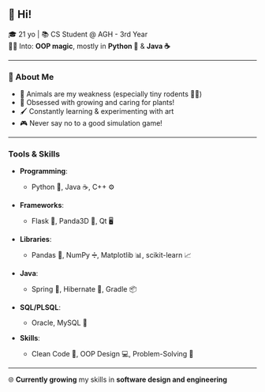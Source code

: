 ## 👋 Hi!

🎓 21 yo | 📚 CS Student @ AGH - 3rd Year  
👩‍💻 Into: **OOP magic**, mostly in **Python 🐍** & **Java ☕**

---

### 🌟 About Me

- 💚 Animals are my weakness (especially tiny rodents 🐀🐹)
- 🌱 Obsessed with growing and caring for plants!
- 🖌️ Constantly learning & experimenting with art
- 🎮 Never say no to a good simulation game!

---

### Tools & Skills

- **Programming**: 
  - Python 🐍, Java ☕, C++ ⚙️
  
- **Frameworks**: 
  - Flask 🍞, Panda3D 🐼, Qt 🖥️

- **Libraries**: 
  - Pandas 🐼, NumPy ➗, Matplotlib 📊, scikit-learn 📈

- **Java**: 
  - Spring 🌱, Hibernate 🐢, Gradle 📦

- **SQL/PLSQL**: 
  - Oracle, MySQL 💾

- **Skills**: 
  - Clean Code 🧹, OOP Design 💻, Problem-Solving 🧩

---

🌐 **Currently growing** my skills in **software design and engineering**  
